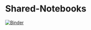 # Shared-Notebooks
[![Binder](https://mybinder.org/badge_logo.svg)](https://mybinder.org/v2/gh/frankdfr96/Behavior-Disease/master)
